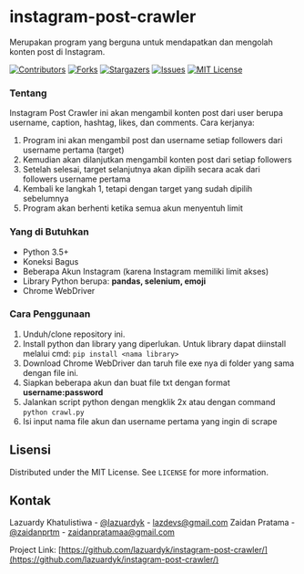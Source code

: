 # instagram-post-crawler
Merupakan program yang berguna untuk mendapatkan dan mengolah konten post di Instagram.

[![Contributors][contributors-shield]][contributors-url]
[![Forks][forks-shield]][forks-url]
[![Stargazers][stars-shield]][stars-url]
[![Issues][issues-shield]][issues-url]
[![MIT License][license-shield]][license-url]

### Tentang
Instagram Post Crawler ini akan mengambil konten post dari user berupa username, caption, hashtag, likes, dan comments.
Cara kerjanya:
1. Program ini akan mengambil post dan username setiap followers dari username pertama (target)
2. Kemudian akan dilanjutkan mengambil konten post dari setiap followers
3. Setelah selesai, target selanjutnya akan dipilih secara acak dari followers username pertama
4. Kembali ke langkah 1, tetapi dengan target yang sudah dipilih sebelumnya
5. Program akan berhenti ketika semua akun menyentuh limit

### Yang di Butuhkan
- Python 3.5+
- Koneksi Bagus
- Beberapa Akun Instagram (karena Instagram memiliki limit akses)
- Library Python berupa: **pandas, selenium, emoji**
- Chrome WebDriver

### Cara Penggunaan
1. Unduh/clone repository ini.
2. Install python dan library yang diperlukan. Untuk library dapat diinstall melalui cmd: ```pip install <nama library>```
3. Download Chrome WebDriver dan taruh file exe nya di folder yang sama dengan file ini.
3. Siapkan beberapa akun dan buat file txt dengan format **username:password**
3. Jalankan script python dengan mengklik 2x atau dengan command ```python crawl.py```
4. Isi input nama file akun dan username pertama yang ingin di scrape


## Lisensi

Distributed under the MIT License. See `LICENSE` for more information.

## Kontak

Lazuardy Khatulistiwa - [@lazuardyk](https://github.com/lazuardyk) - lazdevs@gmail.com
Zaidan Pratama - [@zaidanprtm](https://github.com/zaidanprtm) - zaidanpratamaa@gmail.com

Project Link: [https://github.com/lazuardyk/instagram-post-crawler/](https://github.com/lazuardyk/instagram-post-crawler/)

<!-- MARKDOWN LINKS & IMAGES -->
<!-- https://www.markdownguide.org/basic-syntax/#reference-style-links -->
[contributors-shield]: https://img.shields.io/github/contributors/lazuardyk/sipema.svg?style=flat-square
[contributors-url]: https://github.com/lazuardyk/sipema/graphs/contributors
[forks-shield]: https://img.shields.io/github/forks/lazuardyk/sipema.svg?style=flat-square
[forks-url]: https://github.com/lazuardyk/sipema/network/members
[stars-shield]: https://img.shields.io/github/stars/lazuardyk/sipema.svg?style=flat-square
[stars-url]: https://github.com/lazuardyk/sipema/stargazers
[issues-shield]: https://img.shields.io/github/issues/lazuardyk/sipema.svg?style=flat-square
[issues-url]: https://github.com/lazuardyk/sipema/issues
[license-shield]: https://img.shields.io/github/license/lazuardyk/sipema.svg?style=flat-square
[license-url]: https://github.com/lazuardyk/sipema/blob/master/LICENSE
[linkedin-shield]: https://img.shields.io/badge/-LinkedIn-black.svg?style=flat-square&logo=linkedin&colorB=555
[linkedin-url]: https://linkedin.com/in/lazuardyk
[product-screenshot]: screenshot.png
